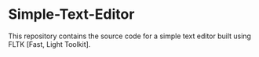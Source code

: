 # Simple-Text-Editor
This repository contains the source code for a simple text editor built using FLTK [Fast, Light Toolkit].
